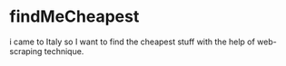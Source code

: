 # findMeCheapest
i came to Italy so I want to find the cheapest stuff with the help of web-scraping technique.
